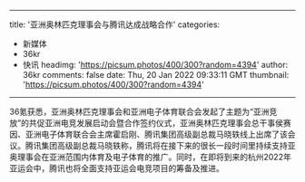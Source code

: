 
---
title: '亚洲奥林匹克理事会与腾讯达成战略合作'
categories: 
 - 新媒体
 - 36kr
 - 快讯
headimg: 'https://picsum.photos/400/300?random=4394'
author: 36kr
comments: false
date: Thu, 20 Jan 2022 09:33:11 GMT
thumbnail: 'https://picsum.photos/400/300?random=4394'
---

<div>   
36氪获悉，亚洲奥林匹克理事会和亚洲电子体育联合会发起了主题为“亚洲竞放”的共促亚洲电竞发展启动会暨合作签约仪式，亚洲奥林匹克理事会总干事侯赛因、亚洲电子体育联合会主席霍启刚、腾讯集团高级副总裁马晓轶线上出席了该会议。腾讯集团高级副总裁马晓轶称，腾讯将在接下来的很长一段时间里持续支持亚奥理事会在亚洲范围内体育及电子体育的推广。同时，在即将到来的杭州2022年亚运会中，腾讯也将全面支持亚运会电竞项目的筹备及推进。  
</div>
            